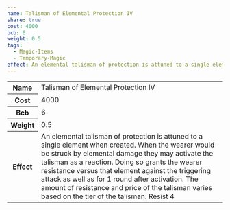 ```yaml
---
name: Talisman of Elemental Protection IV
share: true
cost: 4000
bcb: 6
weight: 0.5
tags:
  - Magic-Items
  - Temporary-Magic
effect: An elemental talisman of protection is attuned to a single element when created. When the wearer would be struck by elemental damage they may activate the talisman as a reaction. Doing so grants the wearer resistance versus that element against the triggering attack as well as for 1 round after activation. The amount of resistance and price of the talisman varies based on the tier of the talisman. Resist 4
---
```

<p><span dir="ltr" style="overflow-x: auto;"><table><tbody><tr><th dir="ltr">Name</th><td dir="ltr">Talisman of Elemental Protection IV</td></tr><tr><th dir="ltr">Cost</th><td dir="auto">4000</td></tr><tr><th dir="ltr">Bcb</th><td dir="auto">6</td></tr><tr><th dir="ltr">Weight</th><td dir="auto">0.5</td></tr><tr><th dir="ltr">Effect</th><td dir="ltr">An elemental talisman of protection is attuned to a single element when created. When the wearer would be struck by elemental damage they may activate the talisman as a reaction. Doing so grants the wearer resistance versus that element against the triggering attack as well as for 1 round after activation. The amount of resistance and price of the talisman varies based on the tier of the talisman. Resist 4</td></tr></tbody></table></span></p>
